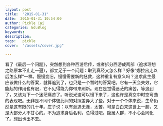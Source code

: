 ```yaml
---
layout: post  
title:  "2015-01-31"
date:  2015-01-31 10:54:00
author: Pickle Cai  
categories: EduBlog  
keywords: 
description:   
tags:	pickle   
cover:  "/assets/cover.jpg"  

---
```


看了《最后一个问题》，突然想到各种西游后传，或者拆分西游成两部（追求理想之路原本不止走一遍），都立足于一个问题：取到真经又怎么样？好像“娜拉出走以后怎么样”一样。慢慢变旧，慢慢需要新的拯救，这种重复有意义吗？追求此生最应该做什么的答案，就算追到了，也只是一个暂时的答案吧。它有一天会失效，它能起的作用也有限，它不见得能为你带来刷新。现在是觉得迷茫的痛苦，等追到了，又该为下一个迷茫痛苦了。听说光速可以慢下来了，这也许是真空中时空弯曲的表现吧。无非是不同个体彼此间的对照差异大了些。对于一个个体来说，生命仍然是这有限的几十年。庄子说：以有涯追无涯，太苦。可是白白来这世上一趟，又是大部分人不甘心的。不为追求身后名利，总得过吧。隐居人群，不小心会同化了。想出也出不去。

		    
